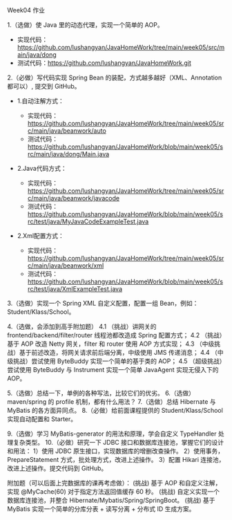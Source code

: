 
Week04 作业

1.（选做）使 Java 里的动态代理，实现一个简单的 AOP。
- 实现代码：https://github.com/lushangyan/JavaHomeWork/tree/main/week05/src/main/java/dong
- 测试代码：https://github.com/lushangyan/JavaHomeWork.git

2.（必做）写代码实现 Spring Bean 的装配，方式越多越好（XML、Annotation 都可以）, 提交到 GitHub。
- 1.自动注解方式：
    - 实现代码：https://github.com/lushangyan/JavaHomeWork/tree/main/week05/src/main/java/beanwork/auto
    - 测试代码：https://github.com/lushangyan/JavaHomeWork/blob/main/week05/src/main/java/dong/Main.java

- 2.Java代码方式：
    - 实现代码：https://github.com/lushangyan/JavaHomeWork/tree/main/week05/src/main/java/beanwork/javacode
    - 测试代码：https://github.com/lushangyan/JavaHomeWork/blob/main/week05/src/test/java/MyJavaCodeExampleTest.java

- 2.Xml配置方式：
    - 实现代码：https://github.com/lushangyan/JavaHomeWork/tree/main/week05/src/main/java/beanwork/xml
    - 测试代码：https://github.com/lushangyan/JavaHomeWork/blob/main/week05/src/test/java/XmlExampleTest.java


3.（选做）实现一个 Spring XML 自定义配置，配置一组 Bean，例如：Student/Klass/School。

4.（选做，会添加到高手附加题）
4.1 （挑战）讲网关的 frontend/backend/filter/router 线程池都改造成 Spring 配置方式；
4.2 （挑战）基于 AOP 改造 Netty 网关，filter 和 router 使用 AOP 方式实现；
4.3 （中级挑战）基于前述改造，将网关请求前后端分离，中级使用 JMS 传递消息；
4.4 （中级挑战）尝试使用 ByteBuddy 实现一个简单的基于类的 AOP；
4.5 （超级挑战）尝试使用 ByteBuddy 与 Instrument 实现一个简单 JavaAgent 实现无侵入下的 AOP。

5.（选做）总结一下，单例的各种写法，比较它们的优劣。
6.（选做）maven/spring 的 profile 机制，都有什么用法？
7.（选做）总结 Hibernate 与 MyBatis 的各方面异同点。
8.（必做）给前面课程提供的 Student/Klass/School 实现自动配置和 Starter。



9.（选做）学习 MyBatis-generator 的用法和原理，学会自定义 TypeHandler 处理复杂类型。
10.（必做）研究一下 JDBC 接口和数据库连接池，掌握它们的设计和用法：
1）使用 JDBC 原生接口，实现数据库的增删改查操作。
2）使用事务，PrepareStatement 方式，批处理方式，改进上述操作。
3）配置 Hikari 连接池，改进上述操作。提交代码到 GitHub。

附加题（可以后面上完数据库的课再考虑做）：
(挑战) 基于 AOP 和自定义注解，实现 @MyCache(60) 对于指定方法返回值缓存 60 秒。
(挑战) 自定义实现一个数据库连接池，并整合 Hibernate/Mybatis/Spring/SpringBoot。
(挑战) 基于 MyBatis 实现一个简单的分库分表 + 读写分离 + 分布式 ID 生成方案。